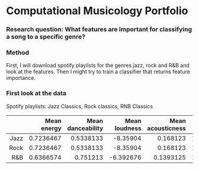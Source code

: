 # Computational Musicology Portfolio

### Research question: What features are important for classifying a song to a specific genre?

### Method
First, I will download spotify playlists for the genres jazz, rock and R&B and look at the features.
Then I might try to train a classifier that returns feature importance.

### First look at the data
Spotify playlists: Jazz Classics, Rock classics, RNB Classics

|          |Mean energy| Mean danceability| Mean loudness|Mean acousticness|Mean tempo|Mean instrumentalness|
|---------:|---------:|---------:|--------:|--------:|--------:|---------:|
|Jazz      | 0.7236467| 0.5338133| -8.35904| 0.168123| 121.7946| 0.0488746|
|Rock      | 0.7236467| 0.5338133| -8.35904| 0.168123| 121.7946| 0.0488746|
|R&B       | 0.6366574| 0.751213| -6.392676| 0.1393125| 109.8152| 0.0040193|
